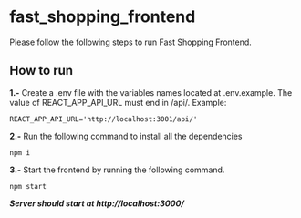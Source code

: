 # fast_shopping_frontend

Please follow the following steps to run Fast Shopping Frontend.

## How to run

**1.-** Create a .env file with the variables names located at .env.example. The value of REACT_APP_API_URL must end in /api/. Example:
```
REACT_APP_API_URL='http://localhost:3001/api/'
```

**2.-** Run the following command to install all the dependencies
```
npm i
```

**3.-** Start the frontend by running the following command.
```
npm start
```

***Server should start at http://localhost:3000/***